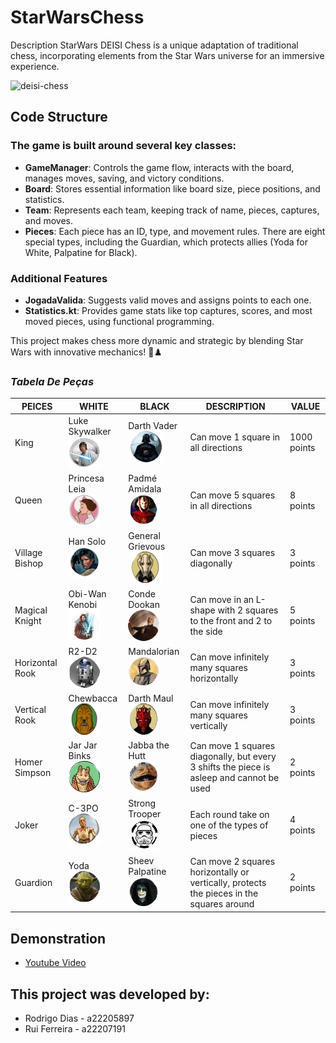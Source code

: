 # **StarWarsChess**
Description
StarWars DEISI Chess is a unique adaptation of traditional chess, incorporating elements from the Star Wars universe for an immersive experience.

![deisi-chess](https://github.com/user-attachments/assets/b65ba4c5-6713-4511-9ce3-9e3a5935ca82)

## **Code Structure**
### The game is built around several key classes:
- **GameManager**: Controls the game flow, interacts with the board, manages moves, saving, and victory conditions.
- **Board**: Stores essential information like board size, piece positions, and statistics.
- **Team**: Represents each team, keeping track of name, pieces, captures, and moves.
- **Pieces**: Each piece has an ID, type, and movement rules. There are eight special types, including the Guardian, which protects allies (Yoda for White, Palpatine for Black).
### Additional Features
- **JogadaValida**: Suggests valid moves and assigns points to each one.
- **Statistics.kt**: Provides game stats like top captures, scores, and most moved pieces, using functional programming.

This project makes chess more dynamic and strategic by blending Star Wars with innovative mechanics! 🚀♟️

### _**Tabela De Peças**_

| PEICES | WHITE | BLACK | DESCRIPTION | VALUE |
|---------------|--------------------------------------------------------------------|------------------------------------------------------------------|------------------------------------------------------------------|------------------------------------------------------------------|
| King | Luke Skywalker<br/> ![img.png](src/images/crazy_emoji_white.png) | Darth Vader <br/>![img.png](src/images/crazy_emoji_black.png) | Can move 1 square in all directions | 1000 points
| Queen | Princesa Leia<br/> ![img.png](src/images/rainha_white.png) | Padmé Amidala<br/>![img.png](src/images/rainha_black.png) | Can move 5 squares in all directions | 8 points
| Village Bishop | Han Solo<br/> ![img.png](src/images/padre_vila_white.png) | General Grievous<br/>![img.png](src/images/padre_vila_black.png) | Can move 3 squares diagonally | 3 points
| Magical Knight | Obi-Wan Kenobi<br/> ![img.png](src/images/ponei_magico_white.png) | Conde Dookan<br/>![img.png](src/images/ponei_magico_black.png) | Can move in an L-shape with 2 squares to the front and 2 to the side | 5 points
| Horizontal Rook | R2-D2 <br/>![img.png](src/images/torre_h_white.png) | Mandalorian<br/>![img.png](src/images/torre_h_black.png) | Can move infinitely many squares horizontally | 3 points
| Vertical Rook | Chewbacca <br/>![img.png](src/images/torre_v_white.png) | Darth Maul <br/>![img.png](src/images/torre_v_black.png) | Can move infinitely many squares vertically | 3 points
| Homer Simpson | Jar Jar Binks <br/>![img.png](src/images/homer_white.png) | Jabba the Hutt <br/>![img.png](src/images/homer_black.png) | Can move 1 squares diagonally, but every 3 shifts the piece is asleep and cannot be used | 2 points
| Joker | C-3PO<br/>![img.png](src/images/joker_white.png) | Strong Trooper <br/>![img.png](src/images/joker_black.png) | Each round take on one of the types of pieces | 4 points
| Guardion | Yoda <br/>![img.png](src/images/guardiao_white.png) | Sheev Palpatine <br/>![img.png](src/images/guardiao_black.png) | Can move 2 squares horizontally or vertically, protects the pieces in the squares around | 2 points

## Demonstration
- [Youtube Video]()

## This project was developed by:
- Rodrigo Dias - a22205897
- Rui Ferreira - a22207191
